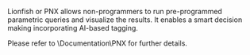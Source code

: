 Lionfish or PNX allows non-programmers to run pre-programmed parametric queries and visualize the results. It enables a smart decision making incorporating AI-based tagging.

Please refer to \Documentation\PNX for further details.
